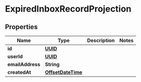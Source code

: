 

# ExpiredInboxRecordProjection

## Properties

Name | Type | Description | Notes
------------ | ------------- | ------------- | -------------
**id** | [**UUID**](UUID) |  | 
**userId** | [**UUID**](UUID) |  | 
**emailAddress** | **String** |  | 
**createdAt** | [**OffsetDateTime**](OffsetDateTime) |  | 



